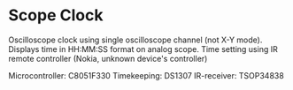 # Scope Clock

Oscilloscope clock using single oscilloscope channel (not X-Y mode).
Displays time in HH:MM:SS format on analog scope.
Time setting using IR remote controller (Nokia, unknown device's controller)

Microcontroller: C8051F330
Timekeeping: DS1307
IR-receiver: TSOP34838

